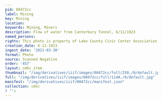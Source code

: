```yaml
---
pid: 00472cc
label: Mining
key: Mining
location: 
keywords: Mining, Miners
description: Flow of water from Canterbury Tunnel, 6/11/1923
named_persons: 
rights: This photo is property of Lake County Civic Center Association.
creation_date: 6-11-1923
ingest_date: '2021-03-30'
format: Photo
source: Scanned Negative
order: '457'
layout: cmhc_item
thumbnail: "/img/derivatives/iiif/images/00472cc/full/250,/0/default.jpg"
full: "/img/derivatives/iiif/images/00472cc/full/1140,/0/default.jpg"
manifest: "/img/derivatives/iiif/00472cc/manifest.json"
collection: cmhc
! '': 
---
```

